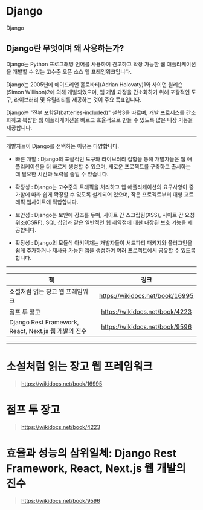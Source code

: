# Django
Django


## Django란 무엇이며 왜 사용하는가?


Django는 Python 프로그래밍 언어를 사용하여 견고하고 확장 가능한 웹 애플리케이션을 개발할 수 있는 고수준 오픈 소스 웹 프레임워크입니다. 

Django는 2005년에 에이드리언 홀로바티(Adrian Holovaty)1와 사이먼 윌리슨(Simon Willison)2에 의해 개발되었으며, 
웹 개발 과정을 간소화하기 위해 포괄적인 도구, 라이브러리 및 유틸리티를 제공하는 것이 주요 목표입니다. 

Django는 "전부 포함된(batteries-included)" 철학3을 따르며, 개발 프로세스를 간소화하고 복잡한 웹 애플리케이션을 빠르고 효율적으로 만들 수 있도록 많은 내장 기능을 제공합니다.

---



개발자들이 Django를 선택하는 이유는 다양합니다.

- 빠른 개발 : Django의 포괄적인 도구와 라이브러리 집합을 통해 개발자들은 웹 애플리케이션을 더 빠르게 생성할 수 있으며, 새로운 프로젝트를 구축하고 출시하는 데 필요한 시간과 노력을 줄일 수 있습니다.
  
- 확장성 : Django는 고수준의 트래픽을 처리하고 웹 애플리케이션의 요구사항이 증가함에 따라 쉽게 확장할 수 있도록 설계되어 있으며, 작은 프로젝트부터 대형 고트래픽 웹사이트에 적합합니다.
  
- 보안성 : Django는 보안에 강조를 두며, 사이트 간 스크립팅(XSS), 사이트 간 요청 위조(CSRF), SQL 삽입과 같은 일반적인 웹 취약점에 대한 내장된 보호 기능을 제공합니다.
  
- 확장성 : Django의 모듈식 아키텍처는 개발자들이 서드파티 패키지와 플러그인을 쉽게 추가하거나 재사용 가능한 앱을 생성하여 여러 프로젝트에서 공유할 수 있도록 합니다.



___



| 책 | 링크 |
|---|:---:|
|소설처럼 읽는 장고 웹 프레임워크|https://wikidocs.net/book/16995|
|점프 투 장고|https://wikidocs.net/book/4223|
|Django Rest Framework, React, Next.js 웹 개발의 진수|https://wikidocs.net/book/9596|

***

# 소설처럼 읽는 장고 웹 프레임워크

> https://wikidocs.net/book/16995


# 점프 투 장고

> https://wikidocs.net/book/4223

# 효율과 성능의 삼위일체: Django Rest Framework, React, Next.js 웹 개발의 진수

> https://wikidocs.net/book/9596



